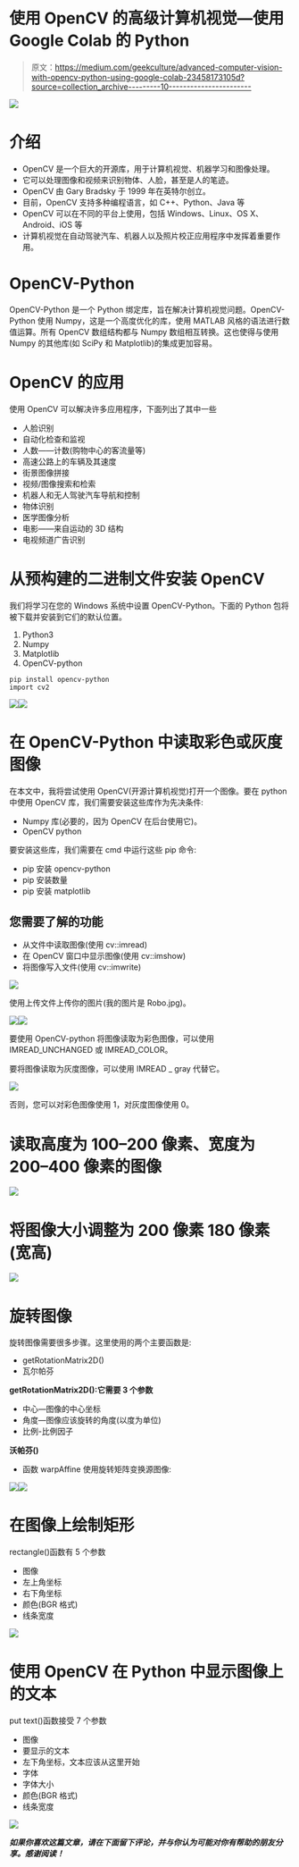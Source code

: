 # 使用 OpenCV 的高级计算机视觉—使用 Google Colab 的 Python

> 原文：<https://medium.com/geekculture/advanced-computer-vision-with-opencv-python-using-google-colab-23458173105d?source=collection_archive---------10----------------------->

![](img/6cf10fa2f03cb0c4ab25f24c2ff8481c.png)

# 介绍

*   OpenCV 是一个巨大的开源库，用于计算机视觉、机器学习和图像处理。
*   它可以处理图像和视频来识别物体、人脸，甚至是人的笔迹。
*   OpenCV 由 Gary Bradsky 于 1999 年在英特尔创立。
*   目前，OpenCV 支持多种编程语言，如 C++、Python、Java 等
*   OpenCV 可以在不同的平台上使用，包括 Windows、Linux、OS X、Android、iOS 等
*   计算机视觉在自动驾驶汽车、机器人以及照片校正应用程序中发挥着重要作用。

# OpenCV-Python

OpenCV-Python 是一个 Python 绑定库，旨在解决计算机视觉问题。OpenCV-Python 使用 Numpy，这是一个高度优化的库，使用 MATLAB 风格的语法进行数值运算。所有 OpenCV 数组结构都与 Numpy 数组相互转换。这也使得与使用 Numpy 的其他库(如 SciPy 和 Matplotlib)的集成更加容易。

# OpenCV 的应用

使用 OpenCV 可以解决许多应用程序，下面列出了其中一些

*   人脸识别
*   自动化检查和监视
*   人数——计数(购物中心的客流量等)
*   高速公路上的车辆及其速度
*   街景图像拼接
*   视频/图像搜索和检索
*   机器人和无人驾驶汽车导航和控制
*   物体识别
*   医学图像分析
*   电影——来自运动的 3D 结构
*   电视频道广告识别

# 从预构建的二进制文件安装 OpenCV

我们将学习在您的 Windows 系统中设置 OpenCV-Python。下面的 Python 包将被下载并安装到它们的默认位置。

1.  Python3
2.  Numpy
3.  Matplotlib
4.  OpenCV-python

```
pip install opencv-python
import cv2
```

![](img/3b5e26538300c54e3ad54d69a8e68ce8.png)![](img/43064cc8f9f0646ce087f6037646c337.png)

# 在 OpenCV-Python 中读取彩色或灰度图像

在本文中，我将尝试使用 OpenCV(开源计算机视觉)打开一个图像。要在 python 中使用 OpenCV 库，我们需要安装这些库作为先决条件:

*   Numpy 库(必要的，因为 OpenCV 在后台使用它)。
*   OpenCV python

要安装这些库，我们需要在 cmd 中运行这些 pip 命令:

*   pip 安装 opencv-python
*   pip 安装数量
*   pip 安装 matplotlib

## 您需要了解的功能

*   从文件中读取图像(使用 cv::imread)
*   在 OpenCV 窗口中显示图像(使用 cv::imshow)
*   将图像写入文件(使用 cv::imwrite)

![](img/5e42cb1144603e4f5762eec98bffbe31.png)

使用上传文件上传你的图片(我的图片是 Robo.jpg)。

![](img/aef063ec3ed51c3a784dd677a5327561.png)![](img/000045bcd72ee87799aa5948681fc73c.png)

要使用 OpenCV-python 将图像读取为彩色图像，可以使用 IMREAD_UNCHANGED 或 IMREAD_COLOR。

要将图像读取为灰度图像，可以使用 IMREAD _ gray 代替它。

![](img/9b389d17358900fd761fdb8c3552d9a6.png)

否则，您可以对彩色图像使用 1，对灰度图像使用 0。

# 读取高度为 100–200 像素、宽度为 200–400 像素的图像

![](img/a42b6ee75f4ef3b0650b29f1faedabe7.png)

# 将图像大小调整为 200 像素 180 像素(宽高)

![](img/a665fff35029a6278c72ecd3a9cd7d0a.png)

# 旋转图像

旋转图像需要很多步骤。这里使用的两个主要函数是:

*   getRotationMatrix2D()
*   瓦尔帕芬

**getRotationMatrix2D():它需要 3 个参数**

*   中心—图像的中心坐标
*   角度—图像应该旋转的角度(以度为单位)
*   比例-比例因子

**沃帕芬()**

*   函数 warpAffine 使用旋转矩阵变换源图像:

![](img/f98c25530e319b7e8223354251c3bf10.png)![](img/b52283fea3578494efec6e75e0719148.png)

# 在图像上绘制矩形

rectangle()函数有 5 个参数

*   图像
*   左上角坐标
*   右下角坐标
*   颜色(BGR 格式)
*   线条宽度

![](img/ac7cd1db98357770008896e0c00d84b0.png)

# 使用 OpenCV 在 Python 中显示图像上的文本

put text()函数接受 7 个参数

*   图像
*   要显示的文本
*   左下角坐标，文本应该从这里开始
*   字体
*   字体大小
*   颜色(BGR 格式)
*   线条宽度

![](img/cf36f24f283b4550adc8983be669252e.png)

***如果你喜欢这篇文章，请在下面留下评论，并与你认为可能对你有帮助的朋友分享。感谢阅读！***